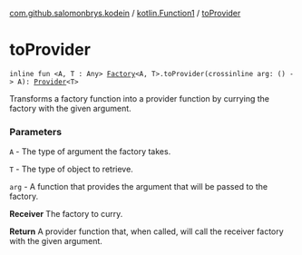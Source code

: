 [com.github.salomonbrys.kodein](../index.md) / [kotlin.Function1](index.md) / [toProvider](.)

# toProvider

`inline fun <A, T : Any> `[`Factory`](../-factory.md)`<A, T>.toProvider(crossinline arg: () -> A): `[`Provider`](../-provider.md)`<T>`

Transforms a factory function into a provider function by currying the factory with the given argument.

### Parameters

`A` - The type of argument the factory takes.

`T` - The type of object to retrieve.

`arg` - A function that provides the argument that will be passed to the factory.

**Receiver**
The factory to curry.

**Return**
A provider function that, when called, will call the receiver factory with the given argument.

